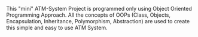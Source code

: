 This "mini" ATM-System Project is programmed only using Object Oriented Programming Approach. All the concepts of OOPs (Class, Objects, Encapsulation, Inheritance, Polymorphism, Abstraction) are used to create this simple and easy to use ATM System. 
